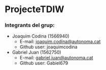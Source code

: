 # ProjecteTDIW
### Integrants del grup: 
* Joaquim Codina (1566940)
  - E-mail: joaquim.codina@autonoma.cat
  - Github user: joaquimcodina
* Gabriel Juan (1562750)
  - E-mail: gabriel.juan@autonoma.cat
  - Github user: Gabiel679
